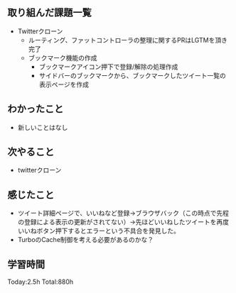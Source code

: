 ## 取り組んだ課題一覧
- Twitterクローン
  - ルーティング、ファットコントローラの整理に関するPRはLGTMを頂き完了
  - ブックマーク機能の作成
    - ブックマークアイコン押下で登録/解除の処理作成
    - サイドバーのブックマークから、ブックマークしたツイート一覧の表示ページを作成    

## わかったこと
- 新しいことはなし

## 次やること
- twitterクローン　

## 感じたこと
- ツイート詳細ページで、いいねなど登録→ブラウザバック（この時点で先程の登録による表示の更新がされてない）→先ほどいいねしたツイートを再度いいねボタン押下するとエラーという不具合を発見した。
- TurboのCache制御を考える必要があるのかな？
  
## 学習時間
Today:2.5h
Total:880h
